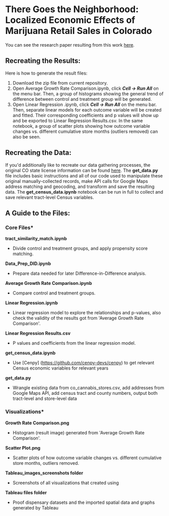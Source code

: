 # There Goes the Neighborhood: Localized Economic Effects of Marijuana Retail Sales in Colorado
You can see the research paper resulting from this work [here](https://docs.google.com/document/d/1b-B1AH5x936uNTl-BACd1XyukfQ1K_p6i-C_gLP3j04/edit?usp=sharing).

## Recreating the Results:

Here is how to generate the result files:

1. Download the zip file from current repository.
2. Open Average Growth Rate Comparison.ipynb, click ***Cell -> Run All*** on the menu bar. Then, a group of histograms showing the general trend of difference between control and treatment group will be generated.
3. Open Linear Regression .ipynb, click ***Cell -> Run All*** on the menu bar. Then, separate linear models for each outcome variable will be created and fitted. Their corresponding coefficients and p values will show up and be exported to Linear Regression Results.csv. In the same notebook, a group of scatter plots showing how outcome variable changes vs. different cumulative store months (outliers removed) can also be seen.

## Recreating the Data:

If you'd additionally like to recreate our data gathering processes, the original CO state license information can be found [here](https://drive.google.com/drive/folders/0B-ZjnNx-rL_mTHU4dHhiX1dEbU0?resourcekey=0-j0x5DFB5M-7nNRLa-8g2Zw). The **get_data.py** file includes basic instructions and all of our code used to manipulate these original manually-collected records, make API calls for Google Maps address matching and geocoding, and transform and save the resulting data. The **get_census_data.ipynb** notebook can be run in full to collect and save relevant tract-level Census variables. 

## A Guide to the Files:

### Core Files*

**tract_similarity_match.ipynb**
  - Divide control and treatment groups, and apply propensity score matching.

**Data_Prep_DID.ipynb**
  - Prepare data needed for later Difference-in-Difference analysis.

**Average Growth Rate Comparison.ipynb**
  - Compare control and treatment groups.

**Linear Regression.ipynb**
  - Linear regression model to explore the relationships and p-values, also check the validity of the results got from 'Average Growth Rate Comparison'.

**Linear Regression Results.csv**
  - P values and coefficients from the linear regression model.

**get_census_data.ipynb**
  - Use [Cenpy] (https://github.com/cenpy-devs/cenpy) to get relevant Census economic variables for relevant years

**get_data.py**
  - Wrangle existing data from co_cannabis_stores.csv, add addresses from Google Maps API, add census tract and county numbers, output both tract-level and store-level data

### Visualizations*

**Growth Rate Comparison.png**
  - Histogram (result image) generated from 'Average Growth Rate Comparison'.

**Scatter Plot.png**
  - Scatter plots of how outcome variable changes vs. different cumulative store months, outliers removed.
  
**Tableau_images_screenshots folder**
  - Screenshots of all visualizations that created using 
  
**Tableau files folder**
  - Proof dispensary datasets and the imported spatial data and graphs generated by Tableau
    
  
